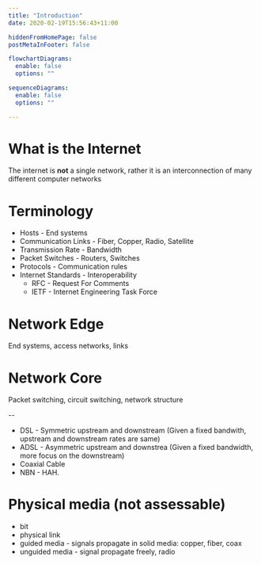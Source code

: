 ```yaml
---
title: "Introduction"
date: 2020-02-19T15:56:43+11:00

hiddenFromHomePage: false
postMetaInFooter: false

flowchartDiagrams:
  enable: false
  options: ""

sequenceDiagrams: 
  enable: false
  options: ""

---
```


# What is the Internet

The internet is **not** a single network, rather it is an interconnection of many different computer networks

# Terminology

* Hosts - End systems
* Communication Links - Fiber, Copper, Radio, Satellite
* Transmission Rate - Bandwidth
* Packet Switches - Routers, Switches
* Protocols - Communication rules
* Internet Standards - Interoperability
  * RFC - Request For Comments
  * IETF - Internet Engineering Task Force

# Network Edge

End systems, access networks, links

# Network Core

Packet switching, circuit switching, network structure

--

* DSL - Symmetric upstream and downstream (Given a fixed bandwith, upstream and downstream rates are same)
* ADSL - Asymmetric upstream and downstrea (Given a fixed bandwidth, more focus on the downstream)
* Coaxial Cable
* NBN - HAH.

# Physical media (not assessable)

* bit
* physical link
* guided media - signals propagate in solid media: copper, fiber, coax
* unguided media - signal propagate freely, radio
